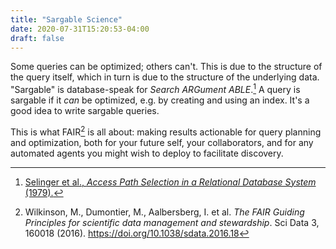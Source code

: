 ```yaml
---
title: "Sargable Science"
date: 2020-07-31T15:20:53-04:00
draft: false
---
```


Some queries can be optimized; others can't. This is due to the structure of the
query itself, which in turn is due to the structure of the underlying data. "Sargable" is
database-speak for *Search ARGument ABLE*.[^1] A query is sargable if it *can* be optimized,
e.g. by creating and using an index. It's a good idea to write sargable queries.

This is what FAIR[^fair] is all about: making results actionable for query planning
and optimization, both for your future self, your collaborators, and for any automated agents
you might wish to deploy to facilitate discovery.

[^1]: [Selinger et al., *Access Path Selection in a Relational Database System* (1979).](https://cs.stanford.edu/people/chrismre/cs345/rl/selinger.pdf)

[^fair]: Wilkinson, M., Dumontier, M., Aalbersberg, I. et al. *The FAIR Guiding Principles for scientific data management and stewardship*. Sci Data 3, 160018 (2016). https://doi.org/10.1038/sdata.2016.18



